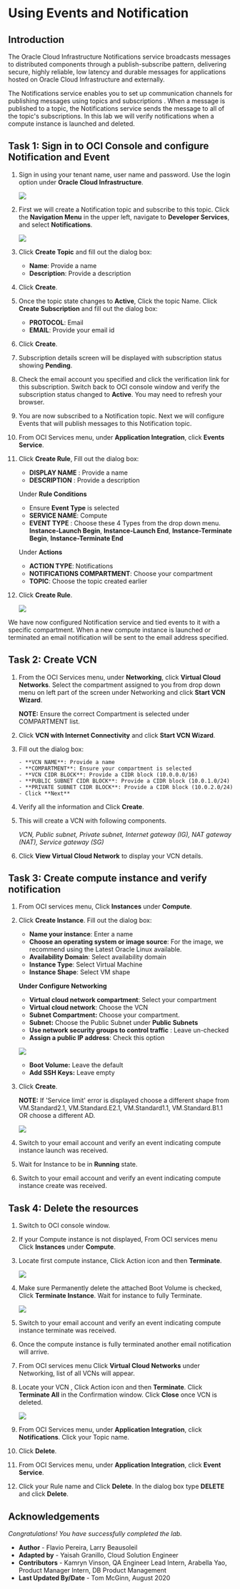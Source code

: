 # Using Events and Notification

## Introduction

The Oracle Cloud Infrastructure Notifications service broadcasts messages  to distributed components through a publish-subscribe pattern, delivering secure, highly reliable, low latency and durable messages for applications hosted on Oracle Cloud Infrastructure and externally.

The Notifications service enables you to set up communication channels for publishing messages using topics  and subscriptions . When a message is published to a topic, the Notifications service sends the message to all of the topic's subscriptions.
In this lab we will verify notifications when a compute instance is launched and deleted.

## Task 1: Sign in to OCI Console and configure Notification and Event

1. Sign in using your tenant name, user name and password. Use the login option under **Oracle Cloud Infrastructure**.

    ![](images/Grafana_015.PNG " ")

2. First we will create a Notification topic and subscribe to this topic. Click the **Navigation Menu** in the upper left, navigate to **Developer Services**, and select **Notifications**.

	![](https://raw.githubusercontent.com/oracle/learning-library/master/common/images/console/developer-application-notification.png " ")

3. Click **Create Topic** and fill out the dialog box:

      - **Name**: Provide a name
      - **Description**: Provide a description

4. Click **Create**.


5. Once the topic state changes to **Active**, Click the topic Name. Click **Create Subscription** and fill out the dialog box:

      - **PROTOCOL**: Email
      - **EMAIL**: Provide your email id

6. Click **Create**.

7. Subscription details screen will be displayed with subscription status showing **Pending**.

8. Check the email account you specified and click the verification link for this subscription. Switch back to OCI console window and verify the subscription status changed to **Active**. You may need to refresh your browser.

9. You are now subscribed to a Notification topic. Next we will configure Events that will publish messages to this Notification topic.

10. From OCI Services menu, under **Application Integration**, click **Events Service**.

11. Click **Create Rule**, Fill out the dialog box:

    - **DISPLAY NAME** : Provide a name
    - **DESCRIPTION** : Provide a description

    Under **Rule Conditions**

    - Ensure **Event Type** is selected
    - **SERVICE NAME**: Compute
    - **EVENT TYPE** : Choose these 4 Types from the drop down menu. **Instance-Launch Begin**, **Instance-Launch End**, **Instance-Terminate Begin**, **Instance-Terminate End**

    Under **Actions**

    - **ACTION TYPE**: Notifications
    - **NOTIFICATIONS COMPARTMENT**: Choose your compartment
    - **TOPIC**: Choose the topic created earlier

12. Click **Create Rule**.

    ![](images/Events_002.PNG " ")


We have now configured Notification service and tied events to it with a specific compartment. When a new compute instance is launched or terminated an email notification will be sent to the email address specified.

## Task 2: Create VCN

1. From the OCI Services menu, under **Networking**, click **Virtual Cloud Networks**. Select the compartment assigned to you from drop down menu on left part of the screen under Networking and click **Start VCN Wizard**.

    **NOTE:** Ensure the correct Compartment is selected under COMPARTMENT list.

2. Click **VCN with Internet Connectivity** and click **Start VCN Wizard**.

3. Fill out the dialog box:

       - **VCN NAME**: Provide a name
       - **COMPARTMENT**: Ensure your compartment is selected
       - **VCN CIDR BLOCK**: Provide a CIDR block (10.0.0.0/16)
       - **PUBLIC SUBNET CIDR BLOCK**: Provide a CIDR block (10.0.1.0/24)
       - **PRIVATE SUBNET CIDR BLOCK**: Provide a CIDR block (10.0.2.0/24)
       - Click **Next**

4. Verify all the information and  Click **Create**.

5. This will create a VCN with following components.

    *VCN, Public subnet, Private subnet, Internet gateway (IG), NAT gateway (NAT), Service gateway (SG)*

6. Click **View Virtual Cloud Network** to display your VCN details.


## Task 3: Create compute instance and verify notification

1. From OCI services menu, Click **Instances** under **Compute**.

2. Click **Create Instance**. Fill out the dialog box:

      - **Name your instance**: Enter a name
      - **Choose an operating system or image source**: For the image, we recommend using the Latest Oracle Linux available.
      - **Availability Domain**: Select availability domain
      - **Instance Type**: Select Virtual Machine
      - **Instance Shape**: Select VM shape

      **Under Configure Networking**
      - **Virtual cloud network compartment**: Select your compartment
      - **Virtual cloud network**: Choose the VCN
      - **Subnet Compartment:** Choose your compartment.
      - **Subnet:** Choose the Public Subnet under **Public Subnets**
      - **Use network security groups to control traffic** : Leave un-checked
      - **Assign a public IP address**: Check this option

    ![](images/RESERVEDIP_HOL0011.PNG " ")

    - **Boot Volume:** Leave the default
    - **Add SSH Keys:** Leave empty

3. Click **Create**.

    **NOTE:** If 'Service limit' error is displayed choose a different shape from VM.Standard2.1, VM.Standard.E2.1, VM.Standard1.1, VM.Standard.B1.1  OR choose a different AD.

    ![](images/RESERVEDIP_HOL0011.PNG " ")

4. Switch to your email account and verify an event indicating compute instance launch was received.

5. Wait for Instance to be in **Running** state.

6. Switch to your email account and verify an event indicating compute instance create was received.

## Task 4: Delete the resources

1. Switch to  OCI console window.

2. If your Compute instance is not displayed, From OCI services menu Click **Instances** under **Compute**.

3. Locate first compute instance, Click Action icon and then **Terminate**.

    ![](images/RESERVEDIP_HOL0016.PNG " ")

4. Make sure Permanently delete the attached Boot Volume is checked, Click **Terminate Instance**. Wait for instance to fully Terminate.

    ![](images/RESERVEDIP_HOL0017.PNG " ")

5. Switch to your email account and verify an event indicating compute instance terminate was received.

6. Once the compute instance is fully terminated another email notification will arrive.

7. From OCI services menu Click **Virtual Cloud Networks** under Networking, list of all VCNs will appear.

7. Locate your VCN , Click Action icon and then **Terminate**. Click **Terminate All** in the Confirmation window. Click **Close** once VCN is deleted.

    ![](images/RESERVEDIP_HOL0018.PNG " ")

8. From OCI Services menu, under **Application Integration**, click **Notifications**. Click your Topic name.

9. Click **Delete**.

10. From OCI Services menu, under **Application Integration**, click **Event Service**.

11. Click your Rule name and Click **Delete**. In the dialog box type **DELETE** and click **Delete**.

## Acknowledgements
*Congratulations! You have successfully completed the lab.*

- **Author** - Flavio Pereira, Larry Beausoleil
- **Adapted by** -  Yaisah Granillo, Cloud Solution Engineer
- **Contributors** - Kamryn Vinson, QA Engineer Lead Intern, Arabella Yao, Product Manager Intern, DB Product Management
- **Last Updated By/Date** - Tom McGinn, August 2020

